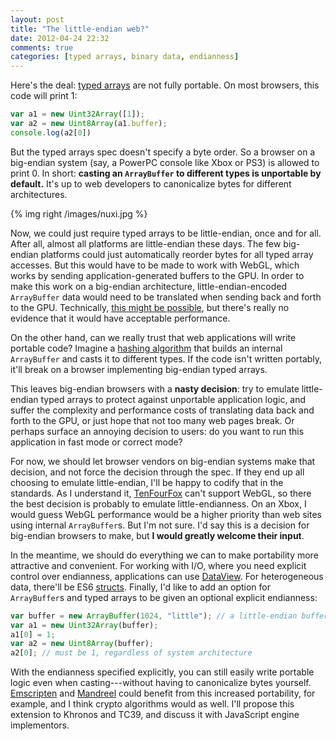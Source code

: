 ```yaml
---
layout: post
title: "The little-endian web?"
date: 2012-04-24 22:32
comments: true
categories: [typed arrays, binary data, endianness]
---
```


Here's the deal: [typed arrays](http://www.khronos.org/registry/typedarray/specs/latest/) are not fully portable. On most browsers, this code will print 1:

```javascript
var a1 = new Uint32Array([1]);
var a2 = new Uint8Array(a1.buffer);
console.log(a2[0])
```

But the typed arrays spec doesn't specify a byte order. So a browser on a big-endian system (say, a PowerPC console like Xbox or PS3) is allowed to print 0. In short: **casting an `ArrayBuffer` to different types is unportable by default.** It's up to web developers to canonicalize bytes for different architectures.

{% img right /images/nuxi.jpg %}

Now, we could just require typed arrays to be little-endian, once and for all. After all, almost all platforms are little-endian these days. The few big-endian platforms could just automatically reorder bytes for all typed array accesses. But this would have to be made to work with WebGL, which works by sending application-generated buffers to the GPU. In order to make this work on a big-endian architecture, little-endian-encoded `ArrayBuffer` data would need to be translated when sending back and forth to the GPU. Technically, [this might be possible](http://lists.whatwg.org/htdig.cgi/whatwg-whatwg.org/2012-March/035236.html), but there's really no evidence that it would have acceptable performance.

On the other hand, can we really trust that web applications will write portable code? Imagine a [hashing algorithm](http://blog.faultylabs.com/files/md5.js) that builds an internal `ArrayBuffer` and casts it to different types. If the code isn't written portably, it'll break on a browser implementing big-endian typed arrays.

This leaves big-endian browsers with a **nasty decision**: try to emulate little-endian typed arrays to protect against unportable application logic, and suffer the complexity and performance costs of translating data back and forth to the GPU, or just hope that not too many web pages break. Or perhaps surface an annoying decision to users: do you want to run this application in fast mode or correct mode?

For now, we should let browser vendors on big-endian systems make that decision, and not force the decision through the spec. If they end up all choosing to emulate little-endian, I'll be happy to codify that in the standards. As I understand it, [TenFourFox](http://www.floodgap.com/software/tenfourfox/) can't support WebGL, so there the best decision is probably to emulate little-endianness. On an Xbox, I would guess WebGL performance would be a higher priority than web sites using internal `ArrayBuffer`s. But I'm not sure. I'd say this is a decision for big-endian browsers to make, but **I would greatly welcome their input**.

In the meantime, we should do everything we can to make portability more attractive and convenient. For working with I/O, where you need explicit control over endianness, applications can use [DataView](https://developer.mozilla.org/en/JavaScript_typed_arrays/DataView). For heterogeneous data, there'll be ES6 [structs](http://wiki.ecmascript.org/doku.php?id=harmony:binary_data). Finally, I'd like to add an option for `ArrayBuffer`s and typed arrays to be given an optional explicit endianness:

```javascript
var buffer = new ArrayBuffer(1024, "little"); // a little-endian buffer
var a1 = new Uint32Array(buffer);
a1[0] = 1;
var a2 = new Uint8Array(buffer);
a2[0]; // must be 1, regardless of system architecture
```

With the endianness specified explicitly, you can still easily write portable logic even when casting---without having to canonicalize bytes yourself. [Emscripten](https://github.com/kripken/emscripten) and [Mandreel](http://www.mandreel.com/) could benefit from this increased portability, for example, and I think crypto algorithms would as well. I'll propose this extension to Khronos and TC39, and discuss it with JavaScript engine implementors.
